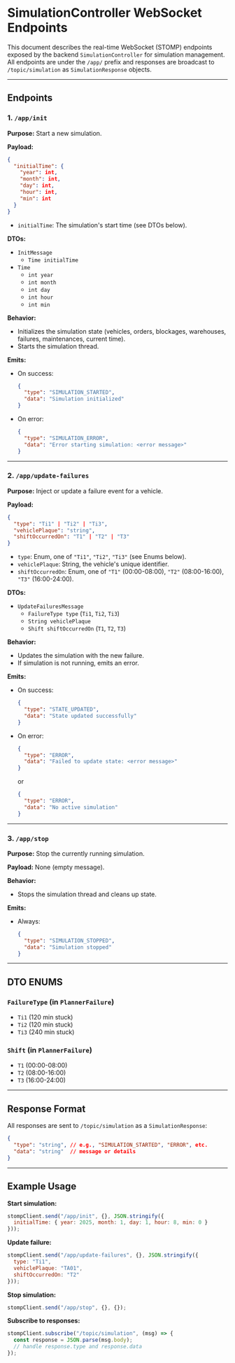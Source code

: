 # SimulationController WebSocket Endpoints

This document describes the real-time WebSocket (STOMP) endpoints exposed by the backend `SimulationController` for simulation management. All endpoints are under the `/app/` prefix and responses are broadcast to `/topic/simulation` as `SimulationResponse` objects.

---

## Endpoints

### 1. `/app/init`

**Purpose:**
Start a new simulation.

**Payload:**
```json
{
  "initialTime": {
    "year": int,
    "month": int,
    "day": int,
    "hour": int,
    "min": int
  }
}
```
- `initialTime`: The simulation's start time (see DTOs below).

**DTOs:**
- `InitMessage`
  - `Time initialTime`
- `Time`
  - `int year`
  - `int month`
  - `int day`
  - `int hour`
  - `int min`

**Behavior:**
- Initializes the simulation state (vehicles, orders, blockages, warehouses, failures, maintenances, current time).
- Starts the simulation thread.

**Emits:**
- On success:
  ```json
  {
    "type": "SIMULATION_STARTED",
    "data": "Simulation initialized"
  }
  ```
- On error:
  ```json
  {
    "type": "SIMULATION_ERROR",
    "data": "Error starting simulation: <error message>"
  }
  ```

---

### 2. `/app/update-failures`

**Purpose:**
Inject or update a failure event for a vehicle.

**Payload:**
```json
{
  "type": "Ti1" | "Ti2" | "Ti3",
  "vehiclePlaque": "string",
  "shiftOccurredOn": "T1" | "T2" | "T3"
}
```
- `type`: Enum, one of `"Ti1"`, `"Ti2"`, `"Ti3"` (see Enums below).
- `vehiclePlaque`: String, the vehicle's unique identifier.
- `shiftOccurredOn`: Enum, one of `"T1"` (00:00-08:00), `"T2"` (08:00-16:00), `"T3"` (16:00-24:00).

**DTOs:**
- `UpdateFailuresMessage`
  - `FailureType type` (`Ti1`, `Ti2`, `Ti3`)
  - `String vehiclePlaque`
  - `Shift shiftOccurredOn` (`T1`, `T2`, `T3`)

**Behavior:**
- Updates the simulation with the new failure.
- If simulation is not running, emits an error.

**Emits:**
- On success:
  ```json
  {
    "type": "STATE_UPDATED",
    "data": "State updated successfully"
  }
  ```
- On error:
  ```json
  {
    "type": "ERROR",
    "data": "Failed to update state: <error message>"
  }
  ```
  or
  ```json
  {
    "type": "ERROR",
    "data": "No active simulation"
  }
  ```

---

### 3. `/app/stop`

**Purpose:**
Stop the currently running simulation.

**Payload:**
None (empty message).

**Behavior:**
- Stops the simulation thread and cleans up state.

**Emits:**
- Always:
  ```json
  {
    "type": "SIMULATION_STOPPED",
    "data": "Simulation stopped"
  }
  ```

---

## DTO ENUMS

### `FailureType` (in `PlannerFailure`)
- `Ti1` (120 min stuck)
- `Ti2` (120 min stuck)
- `Ti3` (240 min stuck)

### `Shift` (in `PlannerFailure`)
- `T1` (00:00-08:00)
- `T2` (08:00-16:00)
- `T3` (16:00-24:00)

---

## Response Format

All responses are sent to `/topic/simulation` as a `SimulationResponse`:
```json
{
  "type": "string", // e.g., "SIMULATION_STARTED", "ERROR", etc.
  "data": "string"  // message or details
}
```

---

## Example Usage

**Start simulation:**
```js
stompClient.send("/app/init", {}, JSON.stringify({
  initialTime: { year: 2025, month: 1, day: 1, hour: 8, min: 0 }
}));
```

**Update failure:**
```js
stompClient.send("/app/update-failures", {}, JSON.stringify({
  type: "Ti1",
  vehiclePlaque: "TA01",
  shiftOccurredOn: "T2"
}));
```

**Stop simulation:**
```js
stompClient.send("/app/stop", {}, {});
```

**Subscribe to responses:**
```js
stompClient.subscribe("/topic/simulation", (msg) => {
  const response = JSON.parse(msg.body);
  // handle response.type and response.data
});
```